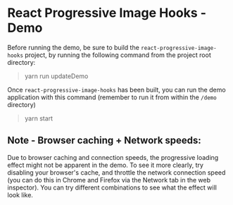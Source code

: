 # React Progressive Image Hooks - Demo

Before running the demo, be sure to build the `react-progressive-image-hooks` project, by running the following command from the project root directory: 
>yarn run updateDemo

Once `react-progressive-image-hooks` has been built, you can run the demo application with this command (remember to run it from within the `/demo` directory)

>yarn start

## Note - Browser caching + Network speeds:

Due to browser caching and connection speeds, the progressive loading effect might not be apparent in the demo. To see it more clearly, try disabling your browser's cache, and throttle the network connection speed (you can do this in Chrome and Firefox via the Network tab in the web inspector). You can try different combinations to see what the effect will look like.